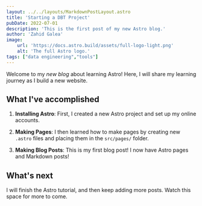 ```yaml
---
layout: ../../layouts/MarkdownPostLayout.astro
title: 'Starting a DBT Project'
pubDate: 2022-07-01
description: 'This is the first post of my new Astro blog.'
author: 'Zahid Galea'
image:
    url: 'https://docs.astro.build/assets/full-logo-light.png'
    alt: 'The full Astro logo.'
tags: ["data engineering","tools"]
---
```

Welcome to my _new blog_ about learning Astro! Here, I will share my learning journey as I build a new website.

## What I've accomplished

1. **Installing Astro**: First, I created a new Astro project and set up my online accounts.

2. **Making Pages**: I then learned how to make pages by creating new `.astro` files and placing them in the `src/pages/` folder.

3. **Making Blog Posts**: This is my first blog post! I now have Astro pages and Markdown posts!

## What's next

I will finish the Astro tutorial, and then keep adding more posts. Watch this space for more to come.